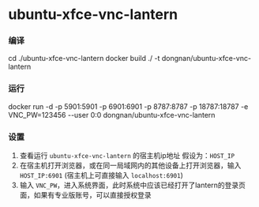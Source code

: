 # ubuntu-xfce-vnc-lantern

### 编译
cd ./ubuntu-xfce-vnc-lantern
docker build ./ -t dongnan/ubuntu-xfce-vnc-lantern

### 运行
docker run -d -p 5901:5901 -p 6901:6901 -p 8787:8787 -p 18787:18787 -e VNC_PW=123456 --user 0:0 dongnan/ubuntu-xfce-vnc-lantern

### 设置
1. 查看运行 `ubuntu-xfce-vnc-lantern` 的宿主机ip地址 假设为：`HOST_IP`
2. 在宿主机打开浏览器，或在同一局域网内的其他设备上打开浏览器，输入 `HOST_IP:6901` (宿主机上可直接输入 `localhost:6901`)
3. 输入 `VNC_PW`，进入系统界面，此时系统中应该已经打开了lantern的登录页面，如果有专业版账号，可以直接授权登录
